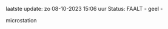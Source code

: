 laatste update: 
zo 08-10-2023 15:06   uur 
Status: FAALT - geel - 
<div class="service Y">microstation</div>